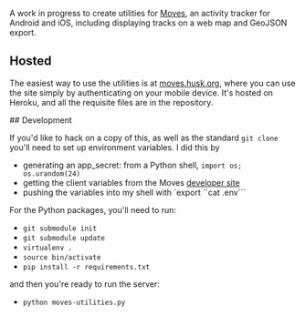 A work in progress to create utilities for [Moves](http://moves-app.com/), an activity 
tracker for Android and iOS, including displaying tracks on a web map and GeoJSON export.

## Hosted

The easiest way to use the utilities is at [moves.husk.org](http://moves.husk.org/), where 
you can use the site simply by authenticating on your mobile device. It's hosted on Heroku, 
and all the requisite files are in the repository.

## Development

If you'd like to hack on a copy of this, as well as the standard `git clone` you'll need to 
set up environment variables. I did this by

* generating an app_secret: from a Python shell, `import os; os.urandom(24)`
* getting the client variables from the Moves [developer site](https://dev.moves-app.com/apps/)
* pushing the variables into my shell with `export ``cat .env```

For the Python packages, you'll need to run:

* `git submodule init`
* `git submodule update`
* `virtualenv .`
* `source bin/activate`
* `pip install -r requirements.txt`

and then you're ready to run the server:

* `python moves-utilities.py`
